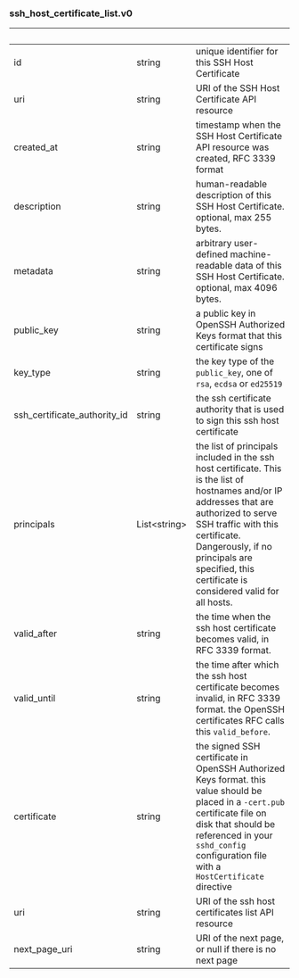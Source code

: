 
### ssh_host_certificate_list.v0

| &nbsp; | &nbsp; | &nbsp; |
|---|---|---|
| id | string | unique identifier for this SSH Host Certificate |
| uri | string | URI of the SSH Host Certificate API resource |
| created_at | string | timestamp when the SSH Host Certificate API resource was created, RFC 3339 format |
| description | string | human-readable description of this SSH Host Certificate. optional, max 255 bytes. |
| metadata | string | arbitrary user-defined machine-readable data of this SSH Host Certificate. optional, max 4096 bytes. |
| public_key | string | a public key in OpenSSH Authorized Keys format that this certificate signs |
| key_type | string | the key type of the `public_key`, one of `rsa`, `ecdsa` or `ed25519` |
| ssh_certificate_authority_id | string | the ssh certificate authority that is used to sign this ssh host certificate |
| principals | List&lt;string&gt; | the list of principals included in the ssh host certificate. This is the list of hostnames and/or IP addresses that are authorized to serve SSH traffic with this certificate. Dangerously, if no principals are specified, this certificate is considered valid for all hosts. |
| valid_after | string | the time when the ssh host certificate becomes valid, in RFC 3339 format. |
| valid_until | string | the time after which the ssh host certificate becomes invalid, in RFC 3339 format. the OpenSSH certificates RFC calls this `valid_before`. |
| certificate | string | the signed SSH certificate in OpenSSH Authorized Keys format. this value should be placed in a `-cert.pub` certificate file on disk that should be referenced in your `sshd_config` configuration file with a `HostCertificate` directive |
| uri | string | URI of the ssh host certificates list API resource |
| next_page_uri | string | URI of the next page, or null if there is no next page |